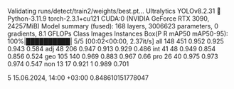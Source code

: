 Validating runs/detect/train2/weights/best.pt...
Ultralytics YOLOv8.2.31 🚀 Python-3.11.9 torch-2.3.1+cu121 CUDA:0 (NVIDIA GeForce RTX 3090, 24257MiB)
Model summary (fused): 168 layers, 3006623 parameters, 0 gradients, 8.1 GFLOPs
Class     Images  Instances      Box(P          R      mAP50  mAP50-95): 100%|██████████| 5/5 [00:02<00:00,  2.37it/s]
all        148        451      0.952      0.925      0.943      0.584
adj         48        206      0.947      0.913      0.929      0.486
int         41         48      0.949      0.854      0.856      0.524
geo        105        140      0.969      0.883      0.967       0.66
pro         26         40      0.975      0.973      0.974      0.547
non         13         17      0.921          1      0.989      0.701


5	15.06.2024, 14:00 +03:00	0.848610151778047